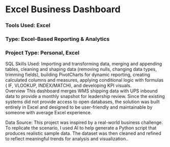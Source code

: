 # Excel Business Dashboard


### Tools Used: Excel
### Type: Excel-Based Reporting & Analytics
### Project Type: Personal, Excel

SQL Skills Used: Importing and transforming data, merging and appending tables, cleaning and shaping data (removing nulls, changing data types, trimming fields), building PivotCharts for dynamic reporting, creating calculated columns and measures, applying conditional logic with formulas ( IF, VLOOKUP, INDEX/MATCH), and developing KPI visuals.	
Overview
This dashboard merges WMS shipping data with UPS inbound data to provide a monthly snapshot for leadership review. Since the existing systems did not provide access to open databases, the solution was built entirely in Excel and designed to be user-friendly and maintainable by someone with average Excel experience.


Data Source: This project was inspired by a real-world business challenge. To replicate the scenario, I used AI to help generate a Python script that produces realistic sample data. The dataset was then cleaned and refined to reflect meaningful trends for analysis and visualization..
